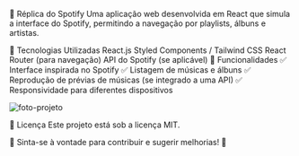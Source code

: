 🎵 Réplica do Spotify
Uma aplicação web desenvolvida em React que simula a interface do Spotify, permitindo a navegação por playlists, álbuns e artistas.

🚀 Tecnologias Utilizadas
React.js
Styled Components / Tailwind CSS
React Router (para navegação)
API do Spotify (se aplicável)
📌 Funcionalidades
✅ Interface inspirada no Spotify
✅ Listagem de músicas e álbuns
✅ Reprodução de prévias de músicas (se integrado a uma API)
✅ Responsividade para diferentes dispositivos

![foto-projeto](https://github.com/user-attachments/assets/8aaa9721-42f0-42d5-b7ed-a7b10a26e03b)

📜 Licença
Este projeto está sob a licença MIT.

📌 Sinta-se à vontade para contribuir e sugerir melhorias! 🚀
